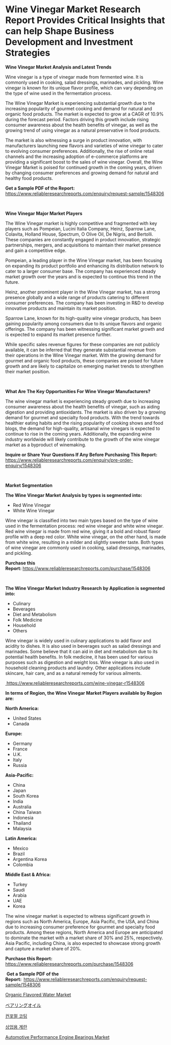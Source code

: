 <p><h1>Wine Vinegar Market Research Report Provides Critical Insights that can help Shape Business Development and Investment Strategies</h1></p><p><strong>Wine Vinegar Market Analysis and Latest Trends</strong></p>
<p><p>Wine vinegar is a type of vinegar made from fermented wine. It is commonly used in cooking, salad dressings, marinades, and pickling. Wine vinegar is known for its unique flavor profile, which can vary depending on the type of wine used in the fermentation process.</p><p>The Wine Vinegar Market is experiencing substantial growth due to the increasing popularity of gourmet cooking and demand for natural and organic food products. The market is expected to grow at a CAGR of 10.9% during the forecast period. Factors driving this growth include rising consumer awareness about the health benefits of vinegar, as well as the growing trend of using vinegar as a natural preservative in food products.</p><p>The market is also witnessing a surge in product innovation, with manufacturers launching new flavors and varieties of wine vinegar to cater to evolving consumer preferences. Additionally, the rise of online retail channels and the increasing adoption of e-commerce platforms are providing a significant boost to the sales of wine vinegar. Overall, the Wine Vinegar Market is poised for continued growth in the coming years, driven by changing consumer preferences and growing demand for natural and healthy food products.</p></p>
<p><strong>Get a Sample PDF of the Report:&nbsp;</strong> <a href="https://www.reliableresearchreports.com/enquiry/request-sample/1548306">https://www.reliableresearchreports.com/enquiry/request-sample/1548306</a></p>
<p>&nbsp;</p>
<p><strong>Wine Vinegar Major Market Players</strong></p>
<p><p>The Wine Vinegar market is highly competitive and fragmented with key players such as Pompeian, Lucini Italia Company, Heinz, Sparrow Lane, Colavita, Holland House, Spectrum, O Olive Oil, De Nigris, and Bertolli. These companies are constantly engaged in product innovation, strategic partnerships, mergers, and acquisitions to maintain their market presence and gain a competitive edge.</p><p>Pompeian, a leading player in the Wine Vinegar market, has been focusing on expanding its product portfolio and enhancing its distribution network to cater to a larger consumer base. The company has experienced steady market growth over the years and is expected to continue this trend in the future.</p><p>Heinz, another prominent player in the Wine Vinegar market, has a strong presence globally and a wide range of products catering to different consumer preferences. The company has been investing in R&D to develop innovative products and maintain its market position.</p><p>Sparrow Lane, known for its high-quality wine vinegar products, has been gaining popularity among consumers due to its unique flavors and organic offerings. The company has been witnessing significant market growth and is expected to expand its market presence further.</p><p>While specific sales revenue figures for these companies are not publicly available, it can be inferred that they generate substantial revenue from their operations in the Wine Vinegar market. With the growing demand for gourmet and organic food products, these companies are poised for future growth and are likely to capitalize on emerging market trends to strengthen their market position.</p></p>
<p>&nbsp;</p>
<p><strong>What Are The Key Opportunities For Wine Vinegar Manufacturers?</strong></p>
<p><p>The wine vinegar market is experiencing steady growth due to increasing consumer awareness about the health benefits of vinegar, such as aiding digestion and providing antioxidants. The market is also driven by a growing demand for gourmet and specialty food products. With the trend towards healthier eating habits and the rising popularity of cooking shows and food blogs, the demand for high-quality, artisanal wine vinegars is expected to continue to rise in the coming years. Additionally, the expanding wine industry worldwide will likely contribute to the growth of the wine vinegar market as a byproduct of winemaking.</p></p>
<p><strong>Inquire or Share Your Questions If Any Before Purchasing This Report:</strong> <a href="https://www.reliableresearchreports.com/enquiry/pre-order-enquiry/1548306">https://www.reliableresearchreports.com/enquiry/pre-order-enquiry/1548306</a></p>
<p>&nbsp;</p>
<p><strong>Market Segmentation</strong></p>
<p><strong>The Wine Vinegar Market Analysis by types is segmented into:</strong></p>
<p><ul><li>Red Wine Vinegar</li><li>White Wine Vinegar</li></ul></p>
<p><p>Wine vinegar is classified into two main types based on the type of wine used in the fermentation process: red wine vinegar and white wine vinegar. Red wine vinegar is made from red wine, giving it a bold and robust flavor profile with a deep red color. White wine vinegar, on the other hand, is made from white wine, resulting in a milder and slightly sweeter taste. Both types of wine vinegar are commonly used in cooking, salad dressings, marinades, and pickling.</p></p>
<p><strong>Purchase this Report:&nbsp;</strong><a href="https://www.reliableresearchreports.com/purchase/1548306">https://www.reliableresearchreports.com/purchase/1548306</a></p>
<p>&nbsp;</p>
<p><strong>The Wine Vinegar Market Industry Research by Application is segmented into:</strong></p>
<p><ul><li>Culinary</li><li>Beverages</li><li>Diet and Metabolism</li><li>Folk Medicine</li><li>Household</li><li>Others</li></ul></p>
<p><p>Wine vinegar is widely used in culinary applications to add flavor and acidity to dishes. It is also used in beverages such as salad dressings and marinades. Some believe that it can aid in diet and metabolism due to its potential health benefits. In folk medicine, it has been used for various purposes such as digestion and weight loss. Wine vinegar is also used in household cleaning products and laundry. Other applications include skincare, hair care, and as a natural remedy for various ailments.</p></p>
<p><a href="https://www.reliableresearchreports.com/wine-vinegar-r1548306">&nbsp;https://www.reliableresearchreports.com/wine-vinegar-r1548306</a></p>
<p><strong>In terms of Region, the Wine Vinegar Market Players available by Region are:</strong></p>
<p>
    <p> <strong> North America: </strong>
        <ul>
            <li>United States</li>
            <li>Canada</li>
        </ul>
        </p> 
    <p> <strong> Europe: </strong>
        <ul>
            <li>Germany</li>
            <li>France</li>
            <li>U.K.</li>
            <li>Italy</li>
            <li>Russia</li>
        </ul>
        </p> 
    <p> <strong> Asia-Pacific: </strong>
        <ul>
            <li>China</li>
            <li>Japan</li>
            <li>South Korea</li>
            <li>India</li>
            <li>Australia</li>
            <li>China Taiwan</li>
            <li>Indonesia</li>
            <li>Thailand</li>
            <li>Malaysia</li>
        </ul>
        </p> 
    <p> <strong> Latin America: </strong>
        <ul>
            <li>Mexico</li>
            <li>Brazil</li>
            <li>Argentina Korea</li>
            <li>Colombia</li>
        </ul>
        </p> 
    <p> <strong> Middle East & Africa: </strong>
        <ul>
            <li>Turkey</li>
            <li>Saudi</li>
            <li>Arabia</li>
            <li>UAE</li>
            <li>Korea</li>
        </ul>
    </p>
    </p>
<p><p>The wine vinegar market is expected to witness significant growth in regions such as North America, Europe, Asia Pacific, the USA, and China due to increasing consumer preference for gourmet and specialty food products. Among these regions, North America and Europe are anticipated to dominate the market with a market share of 30% and 25%, respectively. Asia Pacific, including China, is also expected to showcase strong growth and capture a market share of 20%.</p></p>
<p><strong>Purchase this Report: </strong><a href="https://www.reliableresearchreports.com/purchase/1548306">https://www.reliableresearchreports.com/purchase/1548306</a></p>
<p>&nbsp;<strong>Get a Sample PDF of the Report:&nbsp;&nbsp;</strong><a href="https://www.reliableresearchreports.com/enquiry/request-sample/1548306">https://www.reliableresearchreports.com/enquiry/request-sample/1548306</a></p>
<p><strong></strong></p>
<p><p><a href="https://github.com/nancykennedykellievqfqt2/Market-Research-Report-List-1/blob/main/organic-flavored-water-market.md">Organic Flavored Water Market</a></p><p><a href="https://github.com/cbigkbh02719/Market-Research-Report-List-1/blob/main/630235018384.md">ベアリングオイル</a></p><p><a href="https://github.com/vs10l4sfg5c/Market-Research-Report-List-1/blob/main/409778316872.md">컨포멀 코팅</a></p><p><a href="https://github.com/crfsywufhm81415/Market-Research-Report-List-1/blob/main/253868516871.md">상업용 계란</a></p><p><a href="https://issuu.com/reportprime-2/docs/automotive-performance-engine-bearings-market-size">Automotive Performance Engine Bearings Market</a></p></p>